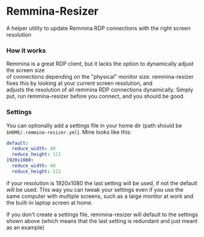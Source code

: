 # Remmina-Resizer

A helper utility to update Remmina RDP connections with the right screen resolution

### How it works
Remmina is a great RDP client, but it lacks the option to dynamically adjust the screen size   
of connections depending on the "physical" monitor size.
remmina-resizer fixes this by looking at your current screen resolution, and   
adjusts the resolution of all remmina RDP connections dynamically.
Simply put, run remmina-resizer before you connect, and you should be good.

### Settings
You can optionally add a settings file in your home dir (path should be `$HOME/.remmina-resizer.yml`). Mine looks like this:   


```yaml
default:
  reduce_width: 40
  reduce_height: 111
1920x1080:
  reduce_width: 40
  reduce_height: 111
```

if your resolution is 1920x1080 the last setting will be used, if not the default will be used.
This way you can tweak your settings even if you use the same computer with multiple screens, such as a large monitor at work and the built-in laptop screen at home.

If you don't create a settings file, remmina-resizer will default to the settings shown above (which means that the last setting is redundant and just meant as an example)

